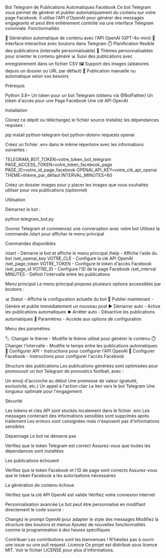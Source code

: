 Bot Telegram de Publications Automatiques Facebook
Ce bot Telegram vous permet de générer et publier automatiquement du contenu sur votre page Facebook. Il utilise l'API d'OpenAI pour générer des messages engageants et peut être entièrement contrôlé via une interface Telegram conviviale.
Fonctionnalités

🚀 Génération automatique de contenu avec l'API OpenAI (GPT-4o-mini)
📱 Interface interactive avec boutons dans Telegram
⏱️ Planification flexible des publications (intervalle personnalisable)
🎯 Thèmes personnalisables pour orienter le contenu généré
📊 Suivi des publications avec enregistrement dans un fichier CSV
🖼️ Support des images (aléatoires depuis un dossier ou URL par défaut)
🔄 Publication manuelle ou automatique selon vos besoins

Prérequis

Python 3.8+
Un token pour un bot Telegram (obtenu via @BotFather)
Un token d'accès pour une Page Facebook
Une clé API OpenAI

Installation

Clonez ce dépôt ou téléchargez le fichier source
Installez les dépendances requises :

pip install python-telegram-bot python-dotenv requests openai

Créez un fichier .env dans le même répertoire avec les informations suivantes :

TELEGRAM_BOT_TOKEN=votre_token_bot_telegram
PAGE_ACCESS_TOKEN=votre_token_facebook_page
PAGE_ID=votre_id_page_facebook
OPENAI_API_KEY=votre_clé_api_openai
THEME=thème_par_défaut
INTERVAL_MINUTES=60

Créez un dossier images pour y placer les images que vous souhaitez utiliser pour vos publications (optionnel)

Utilisation

Démarrez le bot :

python telegram_bot.py

Ouvrez Telegram et commencez une conversation avec votre bot
Utilisez la commande /start pour afficher le menu principal

Commandes disponibles

/start - Démarre le bot et affiche le menu principal
/help - Affiche l'aide du bot
/set_openai_key VOTRE_CLÉ - Configure la clé API OpenAI
/set_page_token VOTRE_TOKEN - Configure le token d'accès Facebook
/set_page_id VOTRE_ID - Configure l'ID de la page Facebook
/set_interval MINUTES - Définit l'intervalle entre les publications

Menu principal
Le menu principal propose plusieurs options accessibles par boutons :

📊 Statut - Affiche la configuration actuelle du bot
🔄 Publier maintenant - Génère et publie immédiatement un nouveau post
▶️ Démarrer auto - Active les publications automatiques
⏹️ Arrêter auto - Désactive les publications automatiques
🔧 Paramètres - Accède aux options de configuration

Menu des paramètres

🏷️ Changer le thème - Modifie le thème utilisé pour générer le contenu
⏱️ Changer l'intervalle - Modifie le temps entre les publications automatiques
🔑 Configurer API - Instructions pour configurer l'API OpenAI
📄 Configurer Facebook - Instructions pour configurer l'accès Facebook

Structure des publications
Les publications générées sont optimisées pour promouvoir un bot Telegram de pronostics football, avec :

Un emoji d'accroche au début
Une promesse de valeur (gratuité, exclusivité, etc.)
Un appel à l'action clair
Le lien vers le bot Telegram
Une longueur optimale pour l'engagement

Sécurité

Les tokens et clés API sont stockés localement dans le fichier .env
Les messages contenant des informations sensibles sont supprimés après traitement
Les erreurs sont consignées mais n'exposent pas d'informations sensibles

Dépannage
Le bot ne démarre pas

Vérifiez que le token Telegram est correct
Assurez-vous que toutes les dépendances sont installées

Les publications échouent

Vérifiez que le token Facebook et l'ID de page sont corrects
Assurez-vous que le token Facebook a les autorisations nécessaires

La génération de contenu échoue

Vérifiez que la clé API OpenAI est valide
Vérifiez votre connexion internet

Personnalisation avancée
Le bot peut être personnalisé en modifiant directement le code source :

Changez le prompt OpenAI pour adapter le style des messages
Modifiez la structure des boutons et menus
Ajoutez de nouvelles fonctionnalités comme la programmation à des heures spécifiques

Contribuer
Les contributions sont les bienvenues ! N'hésitez pas à ouvrir une issue ou une pull request.
Licence
Ce projet est distribué sous licence MIT. Voir le fichier LICENSE pour plus d'informations.